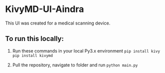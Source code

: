 # KivyMD-UI-Aindra
This UI was created for a medical scanning device.

## To run this locally:
1. Run these commands in your local Py3.x environment
`pip install kivy`
`pip install kivymd`

2. Pull the repository, navigate to folder and run `python main.py`
